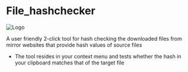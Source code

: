 # File_hashchecker
![Logo](https://github.com/Ryukojin/Malware_hashcheck/blob/main/logo.png)

A user friendly 2-click tool for hash checking the downloaded files from mirror websites that provide hash values of source files
- The tool resides in your context menu and tests whether the hash in your clipboard matches that of the target file
